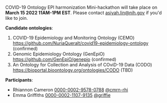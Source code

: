 COVID-19 Ontology EPI harmonization Mini-hackathon will take place on <b>March 15 2022 11AM-1PM EST</b>. Please contact asiyah.lin@nih.gov if you'd like to join. 

<b>Candidate ontologies</b>:
1.	COVID-19 Epidemiology and Monitoring Ontology (CEMO) https://github.com/NuriaQueralt/covid19-epidemiology-ontology (confirmed)
2.	Genomic Epidemiology Ontology (GenEpiO) https://github.com/GenEpiO/genepio (confirmed)
3. An Ontology for Collection and Analysis of COviD-19 Data (CODO) https://bioportal.bioontology.org/ontologies/CODO (TBD)

<b>Participants</b>:
- Rhiannon Cameron [0000-0002-9578-0788](https://orcid.org/0000-0002-9578-0788) [@cmrn-rhi](https://github.com/cmrn-rhi)
- Emma Griffiths [0000-0002-1107-9135](https://orcid.org/0000-0002-1107-9135) [@griffie](https://github.com/griffie)
